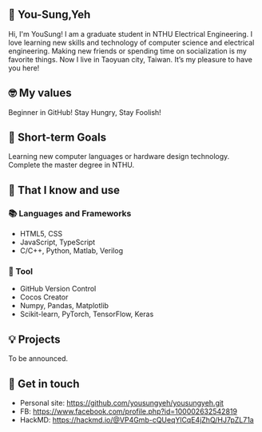 ## 👋 You-Sung,Yeh 
Hi, I'm YouSung! I am a graduate student in NTHU Electrical Engineering. I love learning new skills and technology of computer science and electrical engineering. Making new friends or spending time on socialization is my favorite things. Now I live in Taoyuan city, Taiwan. It’s my pleasure to have you here!

## 🤓 My values
Beginner in GitHub!
Stay Hungry, Stay Foolish!

## 🔭 Short-term Goals
Learning new computer languages or hardware design technology.
Complete the master degree in NTHU.

## 🧠 That I know and use
### 📚 Languages and Frameworks
- HTML5, CSS
- JavaScript, TypeScript
- C/C++, Python, Matlab, Verilog

### 🔧 Tool
- GitHub Version Control
- Cocos Creator
- Numpy, Pandas, Matplotlib
- Scikit-learn, PyTorch, TensorFlow, Keras

## 💡 Projects
To be announced.

## 🔗 Get in touch
- Personal site: https://github.com/yousungyeh/yousungyeh.git
- FB: https://www.facebook.com/profile.php?id=100002632542819
- HackMD: https://hackmd.io/@VP4Gmb-cQUeqYlCqE4jZhQ/HJ7pZL71a

<!--
**yousungyeh/yousungyeh** is a ✨ _special_ ✨ repository because its `README.md` (this file) appears on your GitHub profile.

Here are some ideas to get you started:

- 🔭 I’m currently working on ...
- 🌱 I’m currently learning ...
- 👯 I’m looking to collaborate on ...
- 🤔 I’m looking for help with ...
- 💬 Ask me about ...
- 📫 How to reach me: ...
- 😄 Pronouns: ...
- ⚡ Fun fact: ...
-->

